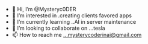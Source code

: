 - 👋 Hi, I’m @Mysteryc0DER
- 👀 I’m interested in .creating clients favored apps
- 🌱 I’m currently learning ..AI in server maintenance 
- 💞️ I’m looking to collaborate on ...tesla
- 📫 How to reach me ...mysterycoderinai@gmail.com

<!---
Mysteryc0DER/Mysteryc0DER is a ✨ special ✨ repository because its `README.md` (this file) appears on your GitHub profile.
You can click the Preview link to take a look at your changes.
--->
